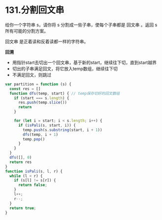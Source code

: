 # 131.分割回文串
给你一个字符串 s，请你将 s 分割成一些子串，使每个子串都是 回文串 。返回 s 所有可能的分割方案。

回文串 是正着读和反着读都一样的字符串。

**回溯**
- 用指针start去切出一个回文串，基于新的start，继续往下切，直到start越界
- 切出的子串满足回文，将它放入temp数组，继续往下切
- 不满足回文，则跳过
```js
var partition = function (s) {
  const res = []
  function dfs(temp, start) { // temp保存切好的回文数组
    if (start === s.length) {
      res.push(temp.slice())
      return
    }

    for (let i = start; i < s.length; i++) {
      if (isPali(s, start, i)) {
        temp.push(s.substring(start, i + 1))
        dfs(temp, i + 1)
        temp.pop()
      }
    }
  }
  dfs([], 0)
  return res
}
function isPali(s, l, r) {
  while (l < r) {
    if (s[l] != s[r]) {
      return false;
    }
    l++;
    r--;
  }
  return true;
}
```
